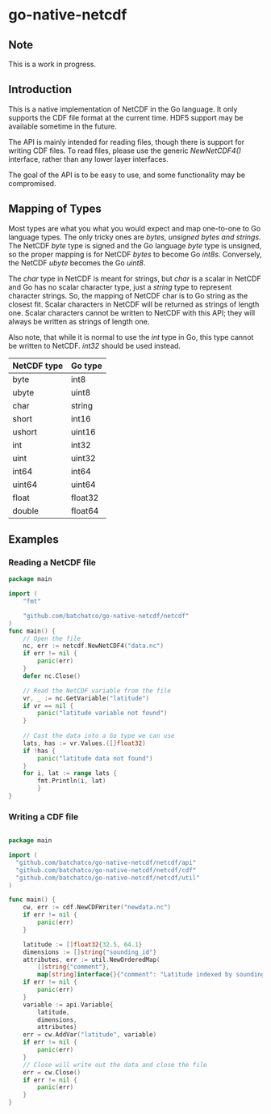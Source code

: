 # go-native-netcdf

## Note

This is a work in progress.

## Introduction


This is a native implementation of NetCDF in the Go language.  It only supports the CDF
file format at the current time. HDF5 support may be available sometime in the future.

The API is mainly intended for reading files, though there is support for writing CDF files.
To read files, please use the generic *NewNetCDF4()* interface, rather than any lower layer interfaces.

The goal of the API is to be easy to use, and some functionality may be compromised.

## Mapping of Types

Most types are what you what you would expect and map one-to-one to Go language types.
The only tricky ones are *bytes, unsigned bytes and strings*.  The NetCDF *byte* type is
signed and the Go language *byte* type is unsigned, so the proper mapping is for NetCDF *bytes* to become Go *int8s*.  Conversely, the NetCDF *ubyte* becomes the Go *uint8*.

The *char* type in NetCDF is meant for strings, but *char* is a scalar in NetCDF and Go has
no scalar character type, just a *string* type to represent character strings.  So, the
mapping of NetCDF char is to Go string as the closest fit.  Scalar characters in NetCDF
will be returned as strings of length one.   Scalar characters cannot be written to NetCDF
with this API; they will always be written as strings of length one.

Also note, that while it is normal to use the *int* type in Go, this type cannot be written
to NetCDF.  *int32* should be used instead.


| NetCDF type      | Go type |
|------------------|---------|
| byte             | int8    |
| ubyte            | uint8   |
| char             | string  |
| short            | int16   |
| ushort           | uint16  |
| int              | int32   |
| uint             | uint32  |
| int64            | int64   |
| uint64           | uint64  |
| float            | float32 |
| double           | float64 |


## Examples

### Reading a NetCDF file
```go
package main

import (
	"fmt"

	"github.com/batchatco/go-native-netcdf/netcdf"
)
func main() {
	// Open the file
	nc, err := netcdf.NewNetCDF4("data.nc")
	if err != nil {
		panic(err)
	}
	defer nc.Close()

	// Read the NetCDF variable from the file
	vr, _ := nc.GetVariable("latitude")
	if vr == nil {
		panic("latitude variable not found")
	}
	
	// Cast the data into a Go type we can use
	lats, has := vr.Values.([]float32)
	if !has {
		panic("latitude data not found")
	}
	for i, lat := range lats {
		fmt.Println(i, lat)
        }
}

```

### Writing a CDF file
```go

package main

import (
  "github.com/batchatco/go-native-netcdf/netcdf/api"
  "github.com/batchatco/go-native-netcdf/netcdf/cdf"
  "github.com/batchatco/go-native-netcdf/netcdf/util"
)

func main() {
	cw, err := cdf.NewCDFWriter("newdata.nc")
	if err != nil {
		panic(err)
	}

	latitude := []float32{32.5, 64.1}
	dimensions := []string{"sounding_id"}
	attributes, err := util.NewOrderedMap(
		[]string{"comment"},
		map[string]interface{}{"comment": "Latitude indexed by sounding ID"})
	if err != nil {
		panic(err)
	}
	variable := api.Variable{
		latitude,
		dimensions,
		attributes}
	err = cw.AddVar("latitude", variable)
	if err != nil {
		panic(err)
	}
	// Close will write out the data and close the file
	err = cw.Close()
	if err != nil {
		panic(err)
	}
}
```







